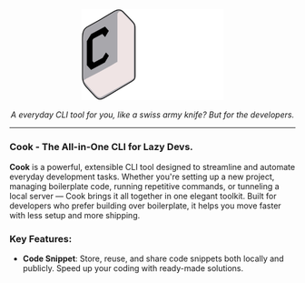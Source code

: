 <p align="center">
  <img src="assets/licenses/COOKTITLE.svg" alt="Typer Banner" width="250"/>
</p>

<p align="center"><i>A everyday CLI tool for you, like a swiss army knife? But for the developers.</i></p> 

---

### Cook - The All-in-One CLI for Lazy Devs.

**Cook** is a powerful, extensible CLI tool designed to streamline and automate everyday development tasks. Whether you're setting up a new project, managing boilerplate code, running repetitive commands, or tunneling a local server — Cook brings it all together in one elegant toolkit. Built for developers who prefer building over boilerplate, it helps you move faster with less setup and more shipping.

### Key Features:
* **Code Snippet**: Store, reuse, and share code snippets both locally and publicly. Speed up your coding with ready-made solutions.
 
